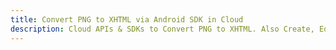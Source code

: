 ---title: Convert PNG to XHTML via Android SDK in Clouddescription: Cloud APIs & SDKs to Convert PNG to XHTML. Also Create, Edit & Render Microsoft Word & OpenOffice documents in the Cloud.---
